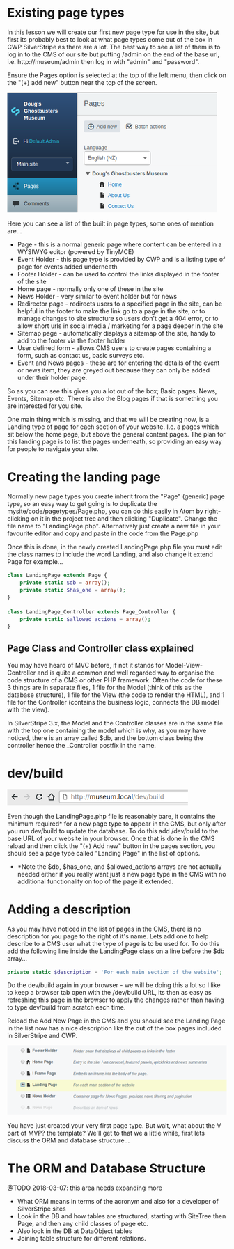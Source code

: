 # Existing page types

In this lesson we will create our first new page type for use in the site, but first its probably best to look at what page types come out of the box in CWP SilverStripe as there are a lot. The best way to see a list of them is to log in to the CMS of our site but putting /admin on the end of the base url, i.e. http://museum/admin then log in with "admin" and "password".

Ensure the Pages option is selected at the top of the left menu, then click on the "(+) add new" button near the top of the screen.

![Add Page](img/04_add-page.png "Add Page")

Here you can see a list of the built in page types, some ones of mention are...

* Page - this is a normal generic page where content can be entered in a WYSIWYG editor (powered by TinyMCE)
* Event Holder - this page type is provided by CWP and is a listing type of page for events added underneath
* Footer Holder - can be used to control the links displayed in the footer of the site
* Home page - normally only one of these in the site
* News Holder - very similar to event holder but for news
* Redirector page - redirects users to a specified page in the site, can be helpful in the footer to make the link go to a page in the site, or to manage changes to site structure so users don't get a 404 error, or to allow short urls in social media / marketing for a page deeper in the site
* Sitemap page - automatically displays a sitemap of the site, handy to add to the footer via the footer holder
* User defined form - allows CMS users to create pages containing a form, such as contact us, basic surveys etc.
* Event and News pages - these are for entering the details of the event or news item, they are greyed out because they can only be added under their holder page.

So as you can see this gives you a lot out of the box; Basic pages, News, Events, Sitemap etc. There is also the Blog pages if that is something you are interested for you site.

One main thing which is missing, and that we will be creating now, is a Landing type of page for each section of your website. I.e. a pages which sit below the home page, but above the general content pages. The plan for this landing page is to list the pages underneath, so providing an easy way for people to navigate your site.

# Creating the landing page

Normally new page types you create inherit from the "Page" (generic) page type, so an easy way to get going is to duplicate the mysite/code/pagetypes/Page.php, you can do this easily in Atom by right-clicking on it in the project tree and then clicking "Duplicate". Change the file name to "LandingPage.php". Alternatively just create a new file in your favourite editor and copy and paste in the code from the Page.php

Once this is done, in the newly created LandingPage.php file you must edit the class names to include the word Landing, and also change it extend Page for example...

```php
class LandingPage extends Page {
    private static $db = array();
    private static $has_one = array();
}

class LandingPage_Controller extends Page_Controller {
    private static $allowed_actions = array();
}
```

## Page Class and Controller class explained

You may have heard of MVC before, if not it stands for Model-View-Controller and is quite a common and well regarded way to organise the code structure of a CMS or other PHP framework. Often the code for these 3 things are in separate files, 1 file for the Model (think of this as the database structure), 1 file for the View (the code to render the HTML), and 1 file for the Controller (contains the business logic, connects the DB model with the view).

In SilverStripe 3.x, the Model and the Controller classes are in the same file with the top one containing the model which is why, as you may have noticed, there is an array called $db, and the bottom class being the controller hence the \_Controller postfix in the name.

# dev/build

![Dev Build](img/04_dev-build.png "/dev/build")

Even though the LandingPage.php file is reasonably bare, it contains the minimum required* for a new page type to appear in the CMS, but only after you run dev/build to update the database. To do this add /dev/build to the base URL of your website in your browser. Once that is done in the CMS reload and then click the "(+) Add new" button in the pages section, you should see a page type called "Landing Page" in the list of options.

* \*Note the $db, $has_one, and $allowed_actions arrays are not actually needed either if you really want just a new page type in the CMS with no additional functionality on top of the page it extended.

# Adding a description

As you may have noticed in the list of pages in the CMS, there is no description for you page to the right of it's name. Lets add one to help describe to a CMS user what the type of page is to be used for. To do this add the following line inside the LandingPage class on a line before the $db array...

```php
private static $description = 'For each main section of the website';
```

Do the dev/build again in your browser - we will be doing this a lot so I like to keep a browser tab open with the /dev/build URL, its then as easy as refreshing this page in the browser to apply the changes rather than having to type dev/build from scratch each time.

Reload the Add New Page in the CMS and you should see the Landing Page in the list now has a nice description like the out of the box pages included in SilverStripe and CWP.

![Landing Page Description](img/04_add-landing-page.png "Landing page description")

You have just created your very first page type. But wait, what about the V part of MVP? the template? We'll get to that we a little while, first lets discuss the ORM and database structure...

# The ORM and Database Structure

@TODO 2018-03-07: this area needs expanding more

* What ORM means in terms of the acronym and also for a developer of SilverStripe sites
* Look in the DB and how tables are structured, starting with SiteTree then Page, and then any child classes of page etc.
* Also look in the DB at DataObject tables
* Joining table structure for different relations.